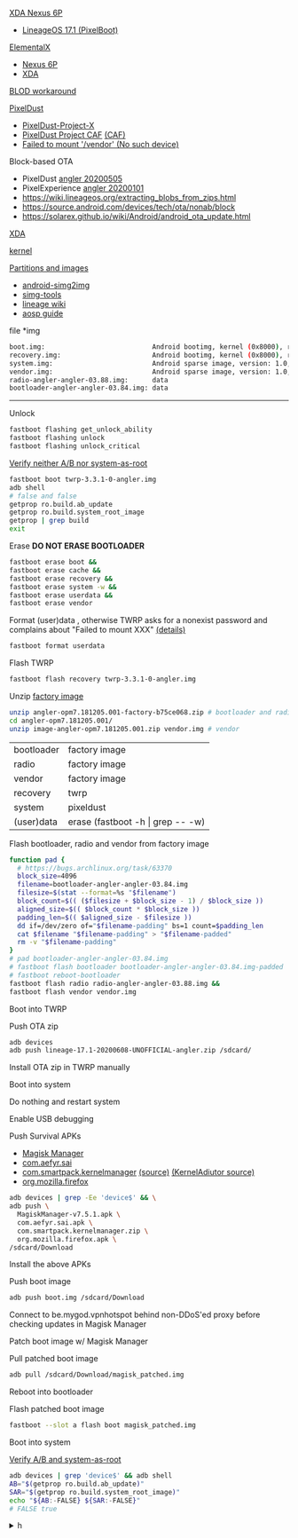 [XDA Nexus 6P](https://forum.xda-developers.com/nexus-6p)
* [LineageOS 17.1 (PixelBoot)](https://forum.xda-developers.com/nexus-6p/orig-development/rom-lineageos-17-0-nexus-6p-angler-t4012099)

[ElementalX](https://elementalx.org/)
* [Nexus 6P](https://elementalx.org/devices/nexus-6p/)
* [XDA](https://forum.xda-developers.com/nexus-6p/orig-development/kernel-elementalx-n6p-t3240571)

[BLOD workaround](https://forum.xda-developers.com/nexus-6p/general/bootloop-death-blod-workaround-zip-t3819515)

[PixelDust](https://sourceforge.net/projects/pixeldustproject/)
* [PixelDust-Project-X](https://github.com/PixelDust-Project-X)
* [PixelDust Project CAF](https://github.com/pixeldust-project-caf) [(CAF)](https://www.codeaurora.org/)
* [Failed to mount '/vendor' (No such device)](https://sourceforge.net/p/pixeldustproject/discussion/general/thread/8d56bbe433/)

Block-based OTA
* PixelDust [angler 20200505](https://sourceforge.net/projects/pixeldustproject/files/ota/angler/)
* PixelExperience [angler 20200101](https://download.pixelexperience.org/angler)
* https://wiki.lineageos.org/extracting_blobs_from_zips.html
* https://source.android.com/devices/tech/ota/nonab/block
* https://solarex.github.io/wiki/Android/android_ota_update.html

[XDA](https://forum.xda-developers.com/nexus-6p)

[kernel](https://forum.xda-developers.com/nexus-6p/help/how-to-make-angler-build-t3262968/page2)

[Partitions and images](https://source.android.com/devices/bootloader/partitions-images)
* [android-simg2img](https://aur.archlinux.org/packages/android-simg2img/)
* [simg-tools](https://aur.archlinux.org/packages/simg-tools/)
* [lineage wiki](https://wiki.lineageos.org/extracting_blobs_from_zips.html)
* [aosp guide](https://source.android.com/devices/bootloader/partitions-images)

file \*img
```bash
boot.img:                           Android bootimg, kernel (0x8000), ramdisk (0x2000000), page size: 4096, cmdline (androidboot.hardware=angler androidboot.console=ttyHSL0 msm_rtb.filter=0x37 ehci-hcd.park=3 lpm)
recovery.img:                       Android bootimg, kernel (0x8000), ramdisk (0x2000000), page size: 4096, cmdline (androidboot.hardware=angler androidboot.console=ttyHSL0 msm_rtb.filter=0x37 ehci-hcd.park=3 lpm)
system.img:                         Android sparse image, version: 1.0, Total of 786432 4096-byte output blocks in 3898 input chunks.
vendor.img:                         Android sparse image, version: 1.0, Total of 51200 4096-byte output blocks in 845 input chunks.
radio-angler-angler-03.88.img:      data
bootloader-angler-angler-03.84.img: data
```

---

Unlock

```bash
fastboot flashing get_unlock_ability
fastboot flashing unlock
fastboot flashing unlock_critical
```

[Verify neither A/B nor system-as-root](https://topjohnwu.github.io/Magisk/install.html#knowing-your-device)

```bash
fastboot boot twrp-3.3.1-0-angler.img
adb shell
# false and false
getprop ro.build.ab_update
getprop ro.build.system_root_image
getprop | grep build
exit
```

Erase **DO NOT ERASE BOOTLOADER**

```bash
fastboot erase boot &&
fastboot erase cache &&
fastboot erase recovery &&
fastboot erase system -w &&
fastboot erase userdata &&
fastboot erase vendor
```

Format (user)data , otherwise TWRP asks for a nonexist password and complains about "Failed to mount XXX" [(details)](https://www.reddit.com/r/Nexus6P/comments/46hyxc/encryptingdecrypting_user_data_twrp_default/d05lpol)

```bash
fastboot format userdata
```

Flash TWRP

```bash
fastboot flash recovery twrp-3.3.1-0-angler.img
```

Unzip [factory image](https://developers.google.com/android/images)

```bash
unzip angler-opm7.181205.001-factory-b75ce068.zip # bootloader and radio
cd angler-opm7.181205.001/
unzip image-angler-opm7.181205.001.zip vendor.img # vendor
```

|||
|-|-|
|bootloader|factory image|
|radio|factory image|
|vendor|factory image|
|recovery|twrp|
|system|pixeldust|
|(user)data|erase (fastboot -h \| grep -- -w)|

Flash bootloader, radio and vendor from factory image

```bash
function pad {
  # https://bugs.archlinux.org/task/63370
  block_size=4096
  filename=bootloader-angler-angler-03.84.img
  filesize=$(stat --format=%s "$filename")
  block_count=$(( ($filesize + $block_size - 1) / $block_size ))
  aligned_size=$(( $block_count * $block_size ))
  padding_len=$(( $aligned_size - $filesize ))
  dd if=/dev/zero of="$filename-padding" bs=1 count=$padding_len
  cat $filename "$filename-padding" > "$filename-padded"
  rm -v "$filename-padding"
}
# pad bootloader-angler-angler-03.84.img
# fastboot flash bootloader bootloader-angler-angler-03.84.img-padded
# fastboot reboot-bootloader
fastboot flash radio radio-angler-angler-03.88.img &&
fastboot flash vendor vendor.img
```

Boot into TWRP

Push OTA zip

```bash
adb devices
adb push lineage-17.1-20200608-UNOFFICIAL-angler.zip /sdcard/
```

Install OTA zip in TWRP manually

Boot into system

Do nothing and restart system

Enable USB debugging

Push Survival APKs
* [Magisk Manager](https://github.com/topjohnwu/Magisk/releases)
* [com.aefyr.sai](https://apk.support/download-app/com.aefyr.sai)
* [com.smartpack.kernelmanager](https://apk.support/download-app/com.smartpack.kernelmanager) [(source)](https://github.com/SmartPack/SmartPack-Kernel-Manager) [(KernelAdiutor source)](https://github.com/Grarak/KernelAdiutor)
* [org.mozilla.firefox](https://apk.support/download-app/org.mozilla.firefox)

```bash
adb devices | grep -Ee 'device$' && \
adb push \
  MagiskManager-v7.5.1.apk \
  com.aefyr.sai.apk \
  com.smartpack.kernelmanager.zip \
  org.mozilla.firefox.apk \
/sdcard/Download
```

Install the above APKs

Push boot image

```bash
adb push boot.img /sdcard/Download
```

Connect to be.mygod.vpnhotspot behind non-DDoS'ed proxy before checking updates in Magisk Manager

Patch boot image w/ Magisk Manager

Pull patched boot image

```bash
adb pull /sdcard/Download/magisk_patched.img
```

Reboot into bootloader

Flash patched boot image

```bash
fastboot --slot a flash boot magisk_patched.img 
```

Boot into system

[Verify A/B and system-as-root](https://topjohnwu.github.io/Magisk/install.html#knowing-your-device)

```bash
adb devices | grep 'device$' && adb shell
AB="$(getprop ro.build.ab_update)"
SAR="$(getprop ro.build.system_root_image)"
echo "${AB:-FALSE} ${SAR:-FALSE}"
# FALSE true
```

<details><summary>h</summary>

Magisk APK

```bash
adb install MagiskManager-v7.5.1.apk
```

(Vulnerable to unstable connection) Boot into TWRP ~ Advanced ~ ADB Sideload

[ADB sideload](https://twrp.me/faq/ADBSideload.html)
``` bash
adb sideload PixelDust-X-caf-angler-20200606-0903.zip
```

</details>


